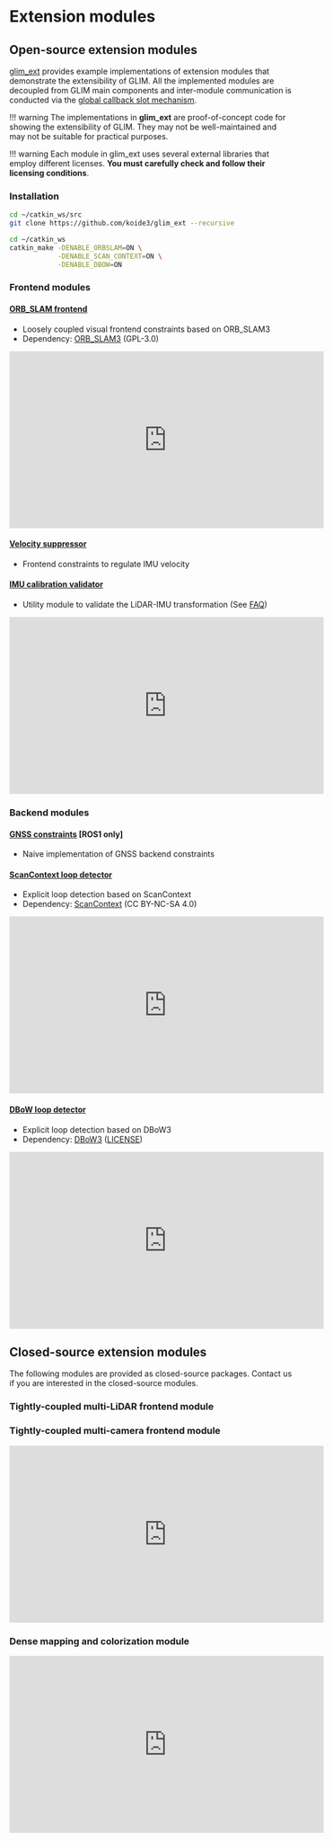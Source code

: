 # Extension modules

## Open-source extension modules

[glim_ext](https://github.com/koide3/glim_ext) provides example implementations of extension modules that demonstrate the extensibility of GLIM. All the implemented modules are decoupled from GLIM main components and inter-module communication is conducted via the [global callback slot mechanism](extend.md).

!!! warning
    The implementations in **glim_ext** are proof-of-concept code for showing the extensibility of GLIM. They may not be well-maintained and may not be suitable for practical purposes.

!!! warning
    Each module in glim_ext uses several external libraries that employ different licenses. **You must carefully check and follow their licensing conditions**.

### Installation

```bash
cd ~/catkin_ws/src
git clone https://github.com/koide3/glim_ext --recursive

cd ~/catkin_ws
catkin_make -DENABLE_ORBSLAM=ON \
            -DENABLE_SCAN_CONTEXT=ON \
            -DENABLE_DBOW=ON
```

### Frontend modules

#### [ORB_SLAM frontend](https://github.com/koide3/glim_ext/tree/master/modules/frontend/orb_slam_frontend)

- Loosely coupled visual frontend constraints based on ORB_SLAM3
- Dependency: [ORB_SLAM3](https://github.com/UZ-SLAMLab/ORB_SLAM3) (GPL-3.0)

<div class="youtube">
<iframe width="560" height="315" src="https://www.youtube.com/embed/-AGdYyd0ZNQ" title="YouTube video player" frameborder="0" allow="accelerometer; autoplay; clipboard-write; encrypted-media; gyroscope; picture-in-picture" allowfullscreen></iframe>
</div>


#### [Velocity suppressor](https://github.com/koide3/glim_ext/tree/master/modules/frontend/velocity_suppressor)

- Frontend constraints to regulate IMU velocity

#### [IMU calibration validator](https://github.com/koide3/glim_ext/tree/master/modules/frontend/imu_validator)

- Utility module to validate the LiDAR-IMU transformation (See [FAQ](faq.md))

<div class="youtube">
<iframe width="560" height="315" src="https://www.youtube.com/embed/tsOJHTObuqY" title="YouTube video player" frameborder="0" allow="accelerometer; autoplay; clipboard-write; encrypted-media; gyroscope; picture-in-picture" allowfullscreen></iframe>
</div>

### Backend modules

#### [GNSS constraints](https://github.com/koide3/glim_ext/tree/master/modules/backend/gnss_backend) [ROS1 only]

- Naive implementation of GNSS backend constraints

#### [ScanContext loop detector](https://github.com/koide3/glim_ext/tree/master/modules/backend/scan_context_loop_detector)

- Explicit loop detection based on ScanContext
- Dependency: [ScanContext](https://github.com/irapkaist/scancontext) (CC BY-NC-SA 4.0)

<div class="youtube">
<iframe width="560" height="315" src="https://www.youtube.com/embed/7Pdffxhfg4o" title="YouTube video player" frameborder="0" allow="accelerometer; autoplay; clipboard-write; encrypted-media; gyroscope; picture-in-picture" allowfullscreen></iframe>
</div>

#### [DBoW loop detector](https://github.com/koide3/glim_ext/tree/master/modules/backend/dbow_loop_detector)

- Explicit loop detection based on DBoW3
- Dependency: [DBoW3](https://github.com/rmsalinas/DBow3) ([LICENSE](https://github.com/rmsalinas/DBow3/blob/master/LICENSE.txt))

<div class="youtube">
<iframe width="560" height="315" src="https://www.youtube.com/embed/wMdiIcSE5qg" title="YouTube video player" frameborder="0" allow="accelerometer; autoplay; clipboard-write; encrypted-media; gyroscope; picture-in-picture" allowfullscreen></iframe>
</div>

## Closed-source extension modules

The following modules are provided as closed-source packages. Contact us if you are interested in the closed-source modules.

### Tightly-coupled multi-LiDAR frontend module

### Tightly-coupled multi-camera frontend module

<div class="youtube">
<iframe width="560" height="315" src="https://www.youtube.com/embed/LBogW_6Appg" title="YouTube video player" frameborder="0" allow="accelerometer; autoplay; clipboard-write; encrypted-media; gyroscope; picture-in-picture" allowfullscreen></iframe>
</div>

### Dense mapping and colorization module

<div class="youtube">
<iframe width="560" height="315" src="https://www.youtube.com/embed/PpKKs7S1niM" title="YouTube video player" frameborder="0" allow="accelerometer; autoplay; clipboard-write; encrypted-media; gyroscope; picture-in-picture" allowfullscreen></iframe>
</div>
